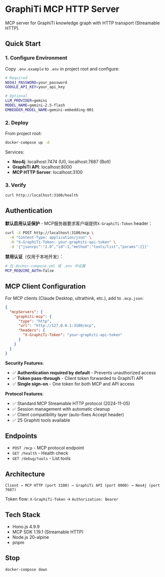 # GraphiTi MCP HTTP Server

MCP server for GraphiTi knowledge graph with HTTP transport (Streamable HTTP).

## Quick Start

### 1. Configure Environment

Copy `.env.example` to `.env` in project root and configure:

```bash
# Required
NEO4J_PASSWORD=your_password
GOOGLE_API_KEY=your_api_key

# Optional
LLM_PROVIDER=gemini
MODEL_NAME=gemini-2.5-flash
EMBEDDER_MODEL_NAME=gemini-embedding-001
```

### 2. Deploy

From project root:

```bash
docker-compose up -d
```

Services:
- **Neo4j**: localhost:7474 (UI), localhost:7687 (Bolt)
- **GraphiTi API**: localhost:8000
- **MCP HTTP Server**: localhost:3100

### 3. Verify

```bash
curl http://localhost:3100/health
```

## Authentication

**默认启用认证保护** - MCP服务器要求客户端提供`X-GraphiTi-Token` header：

```bash
curl -X POST http://localhost:3100/mcp \
  -H "Content-Type: application/json" \
  -H "X-GraphiTi-Token: your-graphiti-api-token" \
  -d '{"jsonrpc":"2.0","id":1,"method":"tools/list","params":{}}'
```

**禁用认证**（仅用于本地开发）：

```bash
# 在 docker-compose.yml 或 .env 中设置
MCP_REQUIRE_AUTH=false
```

## MCP Client Configuration

For MCP clients (Claude Desktop, ultrathink, etc.), add to `.mcp.json`:

```json
{
  "mcpServers": {
    "graphiti-mcp": {
      "type": "http",
      "url": "http://127.0.0.1:3100/mcp",
      "headers": {
        "X-GraphiTi-Token": "your-graphiti-api-token"
      }
    }
  }
}
```

**Security Features**:
- ✅ **Authentication required by default** - Prevents unauthorized access
- ✅ **Token pass-through** - Client token forwarded to GraphiTi API
- ✅ **Single sign-on** - One token for both MCP and API access

**Protocol Features**:
- ✅ Standard MCP Streamable HTTP protocol (2024-11-05)
- ✅ Session management with automatic cleanup
- ✅ Client compatibility layer (auto-fixes Accept header)
- ✅ 25 Graphiti tools available

## Endpoints

- `POST /mcp` - MCP protocol endpoint
- `GET /health` - Health check
- `GET /debug/tools` - List tools

## Architecture

```
Client → MCP HTTP (port 3100) → GraphiTi API (port 8000) → Neo4j (port 7687)
```

Token flow: `X-GraphiTi-Token` → `Authorization: Bearer`

## Tech Stack

- Hono.js 4.9.9
- MCP SDK 1.19.1 (Streamable HTTP)
- Node.js 20-alpine
- pnpm

## Stop

```bash
docker-compose down
```
